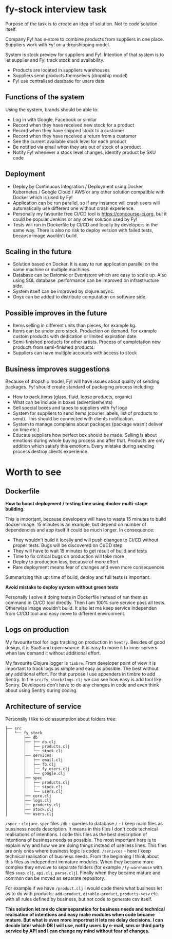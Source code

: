 # fy-stock interview task

Purpose of the task is to create an idea of solution. Not to code solution itself.

Company Fy! has e-store to combine products from suppliers in one place. Suppliers work with Fy! on a dropshipping model.

System is stock preview for suppliers and Fy!. Intention of that system is to let supplier and Fy! track stock and availability.

- Products are located in suppliers warehouses
- Suppliers send products themselves (dropship model)
- Fy! use centralised database for users data

## Functions of the system

Using the system, brands should be able to:
- Log in with Google, Facebook or similar
- Record when they have received new stock for a product
- Record when they have shipped stock to a customer
- Record when they have received a return from a customer
- See the current available stock level for each product
- Be notified via email when they are out of stock of a product
- Notify Fy! whenever a stock level changes, identify product by SKU code

## Deployment

- Deploy by Continuous Integration / Deployment using Docker. Kubernetes / Google Cloud / AWS or any other solution compatible with Docker which is used by Fy!
- Application can be run parallel, so if any instance will crash users will automatically use different one without crash experience.
- Personally my favourite free CI/CD tool is https://concourse-ci.org, but it could be popular Jenkins or any other solution used by Fy!
- Tests will run in Dockerfile by CI/CD and locally by developers in the same way. There is also no risk to deploy version with failed tests, because image wouldn't build.

## Scaling in the future

- Solution based on Docker. It is easy to run application parallel on the same machine or multiple machines.
- Database can be Datomic or Eventstore which are easy to scale up. Also using SQL database .performance can be improved on infrastructure side.
- System itself can be improved by clojure.async.
- Onyx can be added to distribute computation on software side.

## Possible improves in the future

- Items selling in different units than pieces, for example kg.
- Items can be under zero stock. Production on demand. For example custom products with dedication or limited expiration date.
- Semi-finished products for other artists. Process of completation new products from semi-finished products.
- Suppliers can have multiple accounts with access to stock

## Business improves suggestions

Because of dropship model, Fy! will have issues about quality of sending packages. Fy! should create standard of packaging process including:

- How to pack items (glass, fluid, loose products, organic)
- What can be include in boxes (advertisements)
- Sell special boxes and tapes to suppliers with Fy! logo
- System for suppliers to send items (courier labels, list of products to send). This should be connected with clients notification.
- System to manage complains about packages (package wasn't deliver on time etc.)
- Educate suppliers how perfect box should be made. Selling is about emotions during whole buying process and after that. Products are only addition which satisfy this emotions. Every mistake during sending process destroy clients experience.

# Worth to see

## Dockerfile

**How to boost deployment / testing time using docker multi-stage building.**

This is important, because developers will have to waste 15 minutes to build docker image. 15 minutes is an example, but depend on number of dependencies and app itself it could be much longer.
In consequence:
- They wouldn't build it locally and will push changes to CI/CD without proper tests. Bugs will be discovered on CI/CD step.
- They will have to wait 15 minutes to get result of build and tests
- Time to fix critical bugs on production will take more
- Deploy to production less, because of more effort
- Rare deployment means fear of changes and even more consequences

Summarizing this up: time of build, deploy and full tests is important.

**Avoid mistake to deploy system without green tests**

Personally I solve it doing tests in Dockerfile instead of run them as command in CI/CD tool directly. Then I am 100% sure service pass all tests. Otherwise image wouldn't build. It also let me keep service independen from CI/CD tool and easy move to different environment.

## Logs on production

My favourite tool for logs tracking on production in `Sentry`. Besides of good design, it is SaaS and open-source. It is easy to move it to inner servers when law demand it without additional effort.

 My favourite Clojure logger is `timbre`. From developer point of view it is important to track logs as simple and easy as possible. The best without any additional effort. For that purpose I use appenders in timbre to add Sentry. In file `src/fy_stock/logs.clj` we can see how easy is add tool like Sentry. Developers don't have to do any changes in code and even think about using Sentry during coding.

## Architecture of service

Personally I like to do assumption about folders tree:

```
├── src
│   └── fy_stock
│       ├── db
│       ├── ├── db.clj
│       │   ├── products.clj
│       │   └── stock.clj
│       ├── services
│       │   ├── email.clj
│       │   ├── fb.clj
│       │   ├── fy_users.clj
│       │   └── google.clj
│       ├── spec
│       │   ├── products.clj
│       │   ├── stock.clj
│       │   └── users.clj
│       ├── core.clj
│       ├── logs.clj
│       ├── products.clj
│       ├── stock.clj
│       └── users.clj
```

`/spec` - `clojure.spec` files
`/db` - queries to database
`/` - I keep main files as bussiness needs description. It means in this files I don't code technical realisations of intentions. I code this files as the best description of intentions of business needs as possible. The most important here is to explain why and how we are doing things instead of use less lines. This files are only ones where business logic is coded.
`/serivces` - here I keep technical realisation of business needs. From the beginning I think about this files as independent immature modules. When they became more complex they envolve to separate folders (for example `/fy-warehouse` with files `soap.clj`, `api.clj`, `parse.clj`). Finally when they became mature and common can be moved as separate repository.

For example if we have `/product.clj` I would code there what business let as to do with products: `add-product`, `disable-product`, `products->csv` etc. with all rules defined by business, but not code to generate csv itself.

**This solution let me do clear separation for business needs and technical realisation of intentions and easy make modules when code became mature. But what is even more importnat it lets me delay decisions. I can decide later which DB I will use, notify users by e-mail, sms or third party service by API and I can change my mind without fear of changes.**